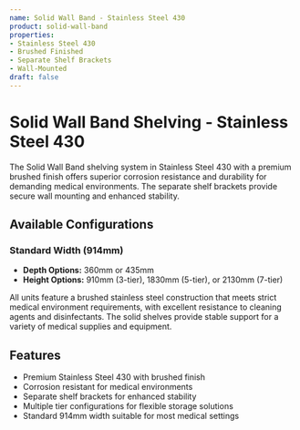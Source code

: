 ```yaml
---
name: Solid Wall Band - Stainless Steel 430
product: solid-wall-band
properties:
- Stainless Steel 430
- Brushed Finished
- Separate Shelf Brackets
- Wall-Mounted
draft: false
---
```


# Solid Wall Band Shelving - Stainless Steel 430

The Solid Wall Band shelving system in Stainless Steel 430 with a premium brushed finish offers superior corrosion resistance and durability for demanding medical environments. The separate shelf brackets provide secure wall mounting and enhanced stability.

## Available Configurations

### Standard Width (914mm)
- **Depth Options:** 360mm or 435mm
- **Height Options:** 910mm (3-tier), 1830mm (5-tier), or 2130mm (7-tier)

All units feature a brushed stainless steel construction that meets strict medical environment requirements, with excellent resistance to cleaning agents and disinfectants. The solid shelves provide stable support for a variety of medical supplies and equipment.

## Features
- Premium Stainless Steel 430 with brushed finish
- Corrosion resistant for medical environments
- Separate shelf brackets for enhanced stability
- Multiple tier configurations for flexible storage solutions
- Standard 914mm width suitable for most medical settings
